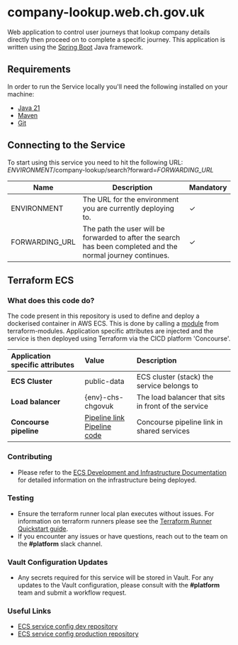 # company-lookup.web.ch.gov.uk
Web application to control user journeys that lookup company details directly then proceed on to complete a specific journey. This application is written using the [Spring Boot](http://projects.spring.io/spring-boot/) Java framework.

## Requirements
In order to run the Service locally you'll need the following installed on your machine:

- [Java 21](http://www.oracle.com/technetwork/java/javase/downloads/jdk8-downloads-2133151.html)
- [Maven](https://maven.apache.org/download.cgi)
- [Git](https://git-scm.com/downloads)

## Connecting to the Service
To start using this service you need to hit the following URL:
_ENVIRONMENT_/company-lookup/search?forward=_FORWARDING_URL_

Name                   | Description                                                                                                  | Mandatory
---------------------- | ------------------------------------------------------------------------------------------------------------ | ---------
ENVIRONMENT            | The URL for the environment you are currently deploying to.                                                  | ✓
FORWARDING_URL         | The path the user will be forwarded to after the search has been completed and the normal journey continues. | ✓

## Terraform ECS

### What does this code do?

The code present in this repository is used to define and deploy a dockerised container in AWS ECS.
This is done by calling a [module](https://github.com/companieshouse/terraform-modules/tree/main/aws/ecs) from terraform-modules. Application specific attributes are injected and the service is then deployed using Terraform via the CICD platform 'Concourse'.


Application specific attributes | Value                                | Description
:---------|:-----------------------------------------------------------------------------|:-----------
**ECS Cluster**        | public-data                                     | ECS cluster (stack) the service belongs to
**Load balancer**      | {env}-chs-chgovuk                               | The load balancer that sits in front of the service
**Concourse pipeline**     |[Pipeline link](https://ci-platform.companieshouse.gov.uk/teams/team-development/pipelines/company-lookup.web.ch.gov.uk) <br> [Pipeline code](https://github.com/companieshouse/ci-pipelines/blob/master/pipelines/ssplatform/team-development/company-lookup.web.ch.gov.uk)                                  | Concourse pipeline link in shared services


### Contributing
- Please refer to the [ECS Development and Infrastructure Documentation](https://companieshouse.atlassian.net/wiki/spaces/DEVOPS/pages/4390649858/Copy+of+ECS+Development+and+Infrastructure+Documentation+Updated) for detailed information on the infrastructure being deployed.

### Testing
- Ensure the terraform runner local plan executes without issues. For information on terraform runners please see the [Terraform Runner Quickstart guide](https://companieshouse.atlassian.net/wiki/spaces/DEVOPS/pages/1694236886/Terraform+Runner+Quickstart).
- If you encounter any issues or have questions, reach out to the team on the **#platform** slack channel.

### Vault Configuration Updates
- Any secrets required for this service will be stored in Vault. For any updates to the Vault configuration, please consult with the **#platform** team and submit a workflow request.

### Useful Links
- [ECS service config dev repository](https://github.com/companieshouse/ecs-service-configs-dev)
- [ECS service config production repository](https://github.com/companieshouse/ecs-service-configs-production)

